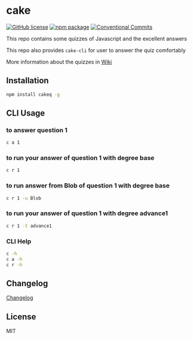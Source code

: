 # cake

[![GitHub license](https://img.shields.io/badge/license-MIT-blue.svg)](https://github.com/longyiyiyu/cake/blob/master/LICENSE)
[![npm package](https://img.shields.io/npm/v/cakeq.svg?style=flat-square)](https://www.npmjs.org/package/cakeq)
[![Conventional Commits](https://img.shields.io/badge/Conventional%20Commits-1.0.0-yellow.svg)](https://conventionalcommits.org)

This repo contains some quizzes of Javascript and the excellent answers

This repo also provides `cake-cli` for user to answer the quiz comfortably

More information about the quizzes in [Wiki](https://github.com/longyiyiyu/cake/wiki) 

## Installation
``` bash
npm install cakeq -g
```

## CLI Usage
### to answer question 1
``` bash
c a 1
```

### to run your answer of question 1 with degree base
``` bash
c r 1
```

### to run answer from Blob of question 1 with degree base
``` bash
c r 1 -u Blob
```

### to run your answer of question 1 with degree advance1
``` bash
c r 1 -t advance1
```

### CLI Help
``` bash
c -h
c a -h
c r -h
```

## Changelog
[Changelog](CHANGELOG.md)

## License
MIT